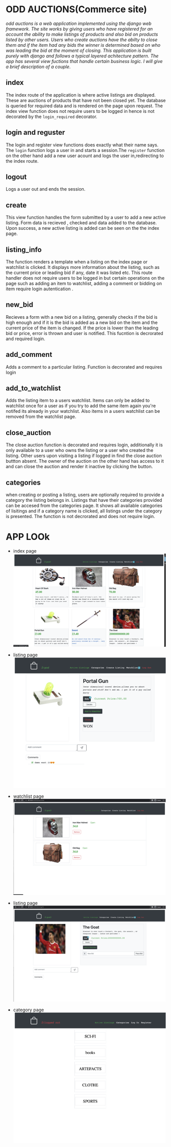 
# ODD AUCTIONS(Commerce site)

*odd auctions is a web application implemented using the django web framework. The site works by giving users who have registered for an account the ability to make listings of products and also bid on products listed by other users. Users who create auctions have the abilty to close them and if the item had any  bids the winner is determined based on who was leading the bid at the moment of closing. This application is built purely with django and follows a typical layered achitecture pattern. The app has several view fuctions that handle certain business logic. I will give a brief description of a couple*.


## index
 The index route of the application is where active listings are displayed. These are auctions of products that have not been closed yet. The database is queried for required data and is rendered on the page upon request. The index view function does not require users to be logged in hence is not decorated by the `login_required` decorator.


## login and reguster
 The login and register view functions does exactly what their name says. The `login` function logs a user in and starts a session.The `register` function on the other hand add a new user acount and logs the user in,redirecting to the index route.

## logout
 Logs a user out and ends the session.

## create
 This view function handles the form submitted by a user to add a new active listing. Form data is recieved , checked and data added to the database. Upon success, a new active listing is added can be seen on the the index page.


## listing_info
 The function renders a template when a listing on the index page or watchlist is clicked. It displays more information about the listing, such as the current price or leading bid if any, date it was listed  etc. This route handler  does not require users to be logged in but certain operations on the page such as adding an item to watchlist, adding a comment or bidding on item require login autentication .


## new_bid
 Recieves a form with a new bid  on a listing, generally checks if the  bid is high enough and if it is  the bid is added as a new bid on the item and the current price of the item is changed. If the price is lower than the leading bid or price, error is thrown and user is notified. This fucntion is decrorated and required login.

## add_comment
 Adds a comment to a particular listing. Function is decrorated and requires login


## add_to_watchlist
 Adds the listing item to a users watchlist. Items can only be  added to watchlist once for a user as if you try to add the same item again you're notifed its already in your watchlist. Also items in a users watchlist can be removed from the watchlist page.


## close_auction
The close auction function is decorated and requires login, additionally it is only available to a user who owns the listing or a user who created the listing. Other users upon visiting a listing if logged in find the close auction buttton absent. The owner of the auction on the other hand has access to it and can close the auction and render it inactive by clicking the button.

## categories
 when creating or posting  a listing, users are optionally required to provide a category the listing belongs in. Listings that have their categories provided can be accesed from the categories page. It shows all available categories of lisitings and if a category name is clicked, all listings under the category is presented. The function is not decrorated and  does not require login.


 # APP LOOk

- index page
![index page look](/assets/images/index.png)


- listing page
![listing page look](/assets/images/listingpage.png)

- watchlist page
![watchlsit page look](/assets/images/watchlist.png)


- listing page
![auction listing dex page look](/assets/images/listing.png)

- category page
![category page look](/assets/images/category.png)